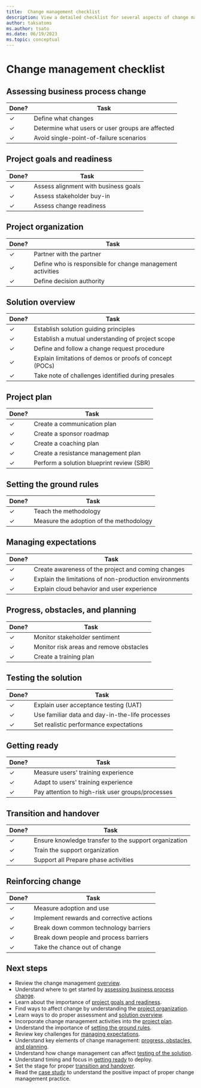 ```yaml
---
title:  Change management checklist
description: View a detailed checklist for several aspects of change management in the creation of an effective Dynamics 365 solution.
author: taksatoms
ms.author: tsato
ms.date: 06/19/2023
ms.topic: conceptual
---
```


# Change management checklist

## Assessing business process change

| Done? | Task |
|---|---|
| &check; | Define what changes |
| &check; | Determine what users or user groups are affected |
| &check; | Avoid single-point-of-failure scenarios |

## Project goals and readiness

| Done? | Task |
|---|---|
| &check; | Assess alignment with business goals |
| &check; | Assess stakeholder buy-in |
| &check; | Assess change readiness |

## Project organization

| Done? | Task |
|---|---|
| &check; | Partner with the partner |
| &check; | Define who is responsible for change management activities |
| &check; | Define decision authority |

## Solution overview

| Done? | Task |
|---|---|
| &check; | Establish solution guiding principles |
| &check; | Establish a mutual understanding of project scope |
| &check; | Define and follow a change request procedure |
| &check; | Explain limitations of demos or proofs of concept (POCs) |
| &check; | Take note of challenges identified during presales |

## Project plan

| Done? | Task |
|---|---|
| &check; | Create a communication plan |
| &check; | Create a sponsor roadmap |
| &check; | Create a coaching plan |
| &check; | Create a resistance management plan |
| &check; | Perform a solution blueprint review (SBR) |

## Setting the ground rules

| Done? | Task |
|---|---|
| &check; | Teach the methodology |
| &check; | Measure the adoption of the methodology |

## Managing expectations

| Done? | Task |
|---|---|
| &check; | Create awareness of the project and coming changes |
| &check; | Explain the limitations of non-production environments |
| &check; | Explain cloud behavior and user experience |

## Progress, obstacles, and planning

| Done? | Task |
|---|---|
| &check; | Monitor stakeholder sentiment |
| &check; | Monitor risk areas and remove obstacles |
| &check; | Create a training plan |

## Testing the solution

| Done? | Task |
|---|---|
| &check; | Explain user acceptance testing (UAT) |
| &check; | Use familiar data and day-in-the-life processes |
| &check; | Set realistic performance expectations |

## Getting ready

| Done? | Task |
|---|---|
| &check; | Measure users' training experience |
| &check; | Adapt to users' training experience |
| &check; | Pay attention to high-risk user groups/processes |

## Transition and handover

| Done? | Task |
|---|---|
| &check; | Ensure knowledge transfer to the support organization |
| &check; | Train the support organization |
| &check; | Support all Prepare phase activities |

## Reinforcing change

| Done? | Task |
|---|---|
| &check; | Measure adoption and use |
| &check; | Implement rewards and corrective actions |
| &check; | Break down common technology barriers |
| &check; | Break down people and process barriers |
| &check; | Take the chance out of change |

## Next steps

- Review the change management [overview](change-management.md).
- Understand where to get started by [assessing business process change](change-management-assessing-business-process-change.md).
- Learn about the importance of [project goals and readiness](change-management-project-goals-readiness.md).
- Find ways to affect change by understanding the [project organization](change-management-project-organization.md).
- Learn ways to do proper assessment and [solution overview](change-management-solution-overiew.md).
- Incorporate change management activities into the [project plan](change-management-project-plan.md).
- Understand the importance of [setting the ground rules](change-management-set-ground-rules.md).
- Review key challenges for [managing expectations](change-management-manage-expectations.md).
- Understand key elements of change management: [progress, obstacles, and planning](change-management-progress-obstacles-planning.md).
- Understand how change management can affect [testing of the solution](change-management-test-solution.md).
- Understand timing and focus in [getting ready](change-management-get-ready.md) to deploy.
- Set the stage for proper [transition and handover](change-management-transition-handover.md).
- Read the [case study](change-management-case-study.md) to understand the positive impact of proper change management practice.
